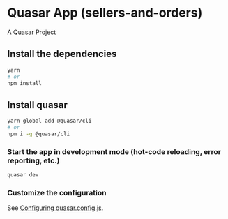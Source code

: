 # Quasar App (sellers-and-orders)

A Quasar Project

## Install the dependencies

```bash
yarn
# or
npm install
```

## Install quasar

```bash
yarn global add @quasar/cli
# or
npm i -g @quasar/cli
```

### Start the app in development mode (hot-code reloading, error reporting, etc.)

```bash
quasar dev
```

### Customize the configuration

See [Configuring quasar.config.js](https://v2.quasar.dev/quasar-cli-webpack/quasar-config-js).
